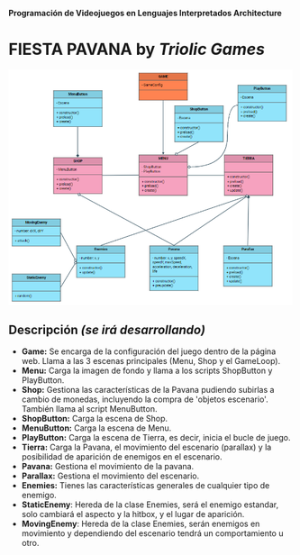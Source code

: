 **Programación de Videojuegos en Lenguajes Interpretados
Architecture**

# FIESTA PAVANA by ***Triolic Games***

![Imagen Arquitectura](https://raw.githubusercontent.com/AgusCDT/FiestaPavana/main/assets/imagenes/otras/UML.png)

## Descripción ***(se irá desarrollando)***
- **Game:** Se encarga de la configuración del juego dentro de la página web. Llama a las 3 escenas principales (Menu, Shop y el GameLoop).
- **Menu:** Carga la imagen de fondo y llama a los scripts ShopButton y PlayButton.
- **Shop:** Gestiona las características de la Pavana pudiendo subirlas a cambio de monedas, incluyendo la compra de 'objetos escenario'. También llama al script MenuButton.
- **ShopButton:** Carga la escena de Shop.
- **MenuButton:** Carga la escena de Menu.
- **PlayButton:** Carga la escena de Tierra, es decir, inicia el bucle de juego.
- **Tierra:** Carga la Pavana, el movimiento del escenario (parallax) y la posibilidad de aparición de enemigos en el escenario.
- **Pavana:** Gestiona el movimiento de la pavana.
- **Parallax:** Gestiona el movimiento del escenario.
- **Enemies:** Tienes las características generales de cualquier tipo de enemigo.
- **StaticEnemy**: Hereda de la clase Enemies, será el enemigo estandar, solo cambiará el aspecto y la hitbox, y el lugar de aparición.
- **MovingEnemy**: Hereda de la clase Enemies, serán enemigos en movimiento y dependiendo del escenario tendrá un comportamiento u otro.
